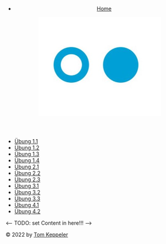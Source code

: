 <!DOCTYPE html>
<html>

<head>
  <meta charset="UTF-8">
  <title>Einführung in Web Engineering</title>
  <link rel="stylesheet" href="/docs/style.css">
</head>
<body>
		<header>
			<ul>
				<li><a href="/docs/index.html">Home</a></li>
			</ul>
			<aside>
				<img id="hbrs" src="/docs/resources/h-brs_logo_fuers_web_erweitert.jpg" alt="hbrs-logo">
			</aside>
		</header>
		<main>
			<nav>
				<ul>
					<li><a href="/docs/u1/01/erfolgsprinzipien-des-www.html">Übung 1.1</a></li>
					<li><a href="/docs/u1/02/http.html">Übung 1.2</a></li>
					<li><a href="/docs/u1/03/html-literatur-lesen-und-fragen-beantworten.html">Übung 1.3</a></li>
					<li><a href="/docs/u1/04/Inventors-of-the-www.html">Übung 1.4</a></li>
					<li><a href="/docs/u2/01/berechnung-spezifitaet.html">Übung 2.1</a></li>
					<li><a href="/docs/u2/02/dynamische-verhalten.html">Übung 2.2</a></li>
					<li><a href="/docs/u2/03/survey-form.html">Übung 2.3</a></li>
					<li><a href="/docs/u3/01/desktop-first.html">Übung 3.1</a></li>
					<li><a href="/docs/u3/02/grid-mobile-first.html">Übung 3.2</a></li>
					<li><a href="/docs/u3/03/responsiv-mit-grid.html">Übung 3.3</a></li>
					<li><a href="/docs/u4/01/funktionen.html">Übung 4.1</a></li>
					<li><a href="/docs/u4/03/fibonacci.html">Übung 4.2</a></li>
				</ul>
			</nav>
				<article>
					<-- TODO: set Content in here!!! -->
				</article>
			</main>
		<footer>
			<p>© 2022 by <a href="https://www.github.com/tomkeppeler">Tom Keppeler</a></p>
		</footer>

</body>

</html>